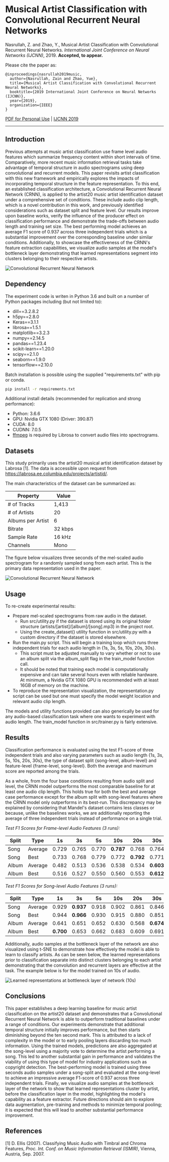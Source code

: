 # Musical Artist Classification with Convolutional Recurrent Neural Networks

Nasrullah, Z. and Zhao, Y., Musical Artist Classification with Convolutional Recurrent Neural Networks. *International Joint Conference on Neural Networks (IJCNN)*, 2019. **Accepted, to appear.**

Please cite the paper as:

    @inproceedings{nasrullah2019music,
      author={Nasrullah, Zain and Zhao, Yue},
      title={Musical Artist Classification with Convolutional Recurrent Neural Networks},
      booktitle={2019 International Joint Conference on Neural Networks (IJCNN)},
      year={2019},
      organization={IEEE}
    }
        
 [PDF for Personal Use](http://arxiv.org/abs/1901.04555) | [IJCNN 2019](https://www.ijcnn.org/)


------------


## Introduction
Previous attempts at music artist classification use frame level audio features which summarize frequency content within short intervals of time. Comparatively, more recent music information retrieval tasks take advantage of temporal structure in audio spectrograms using deep convolutional and recurrent models. This paper revisits artist classification with this new framework and empirically explores the impacts of incorporating temporal structure in the feature representation. To this end, an established classification architecture, a Convolutional Recurrent Neural Network (CRNN), is applied to the artist20 music artist identification dataset under a comprehensive set of conditions. These include audio clip length, which is a novel contribution in this work, and previously identified considerations such as dataset split and feature level. Our results improve upon baseline works, verify the influence of the producer effect on classification performance and demonstrate the trade-offs between audio length and training set size. The best performing model achieves an average F1 score of 0.937 across three independent trials which is a substantial improvement over the corresponding baseline under similar conditions. Additionally, to showcase the effectiveness of the CRNN's feature extraction capabilities, we visualize audio samples at the model's bottleneck layer demonstrating that learned representations segment into clusters belonging to their respective artists.


![Convolutional Recurrent Neural Network](https://github.com/ZainNasrullah/musical-artist-classification/blob/final/images/crnn_arch.png)


## Dependency
The experiment code is writen in Python 3.6 and built on a number of Python packages including (but not limited to):
- dill==3.2.8.2
- h5py==2.8.0
- Keras==3.1.1
- librosa==1.5.1
- matplotlib==3.2.3
- numpy==2.14.5
- pandas==1.23.4
- scikit-learn==1.20.0
- scipy==2.1.0
- seaborn==1.9.0
- tensorflow==2.10.0


Batch installation is possible using the supplied "requirements.txt" with pip or conda.

````cmd
pip install -r requirements.txt
````

Additional install details (recommended for replication and strong performance):
- Python: 3.6.6
- GPU: Nvidia GTX 1080 (Driver: 390.87)
- CUDA: 8.0
- CUDNN: 7.0.5
- [ffmpeg](http://ffmpeg.org/download.html) is required by Librosa to convert audio files into spectrograms. 


## Datasets

This study primarily uses the artist20 musical artist identification dataset by Labrosa [1]. The data is accessible upon request from https://labrosa.ee.columbia.edu/projects/artistid/.

The main characteristics of the dataset can be summarized as:

|Property           | Value   |
|-------------------|---------|
|# of Tracks        | 1,413   |
|# of Artists       | 20      |
|Albums per Artist  | 6       | 
|Bitrate            | 32 kbps |
|Sample Rate        | 16 kHz  |
|Channels           | Mono    |

The figure below visualizes three seconds of the mel-scaled audio spectrogram for a randomly sampled song from each artist. This is the primary data representation used in the paper. 

![Convolutional Recurrent Neural Network](https://github.com/ZainNasrullah/musical-artist-classification/blob/final/images/artists.PNG)

## Usage

To re-create experimental results:

- Prepare mel-scaled spectrograms from raw audio in the dataset.
    - Run src/utility.py if the dataset is stored using its original folder structure (artists/[artist]/[album]/[song].mp3) in the project root.
    - Using the create_dataset() utility function in src/utility.py with a custom directory if the dataset is stored elsewhere.
- Run the main.py script. This will begin a training loop which runs three independent trials for each audio length in {1s, 3s, 5s, 10s, 20s, 30s}.
    - This script must be adjusted manually to vary whether or not to use an album split via the album_split flag in the train_model function call. 
    - It should be noted that training each model is computationally expensive and can take several hours even with reliable hardware. At minimum, a Nvidia GTX 1080 GPU is recommended with at least 16GB of memory on the machine.  
- To reproduce the representation visualization, the representation.py script can be used but one must specify the model weight location and relevant audio clip length. 

The models and utility functions provided can also generically be used for any audio-based classification task where one wants to experiment with audio length. The train_model function in src/trainer.py is fairly extensive. 

## Results

Classification performance is evaluated using the test F1-score of three independent trials and also varying parameters such as audio length {1s, 3s, 5s, 10s, 20s, 30s}, the type of dataset split {song-level, album-level} and feature-level {frame-level, song-level}. Both the average and maximum score are reported among the trials. 

As a whole, from the four base conditions resulting from audio split and level, the CRNN model outperforms the most comparable baseline for at least one audio clip length. This holds true for both the best and average case performance except for the album split with song-level features where the CRNN model only outperforms in its best-run. This discrepancy may be explained by considering that Mandel's dataset contains less classes or because, unlike the baselines works, we are additionally reporting the average of three independent trials instead of performance on a single trial. 

*Test F1 Scores for Frame-level Audio Features (3 runs):*

|Split | Type    | 1s     | 3s    | 5s    | 10s   | 20s   | 30s      | 
|------|---------|--------|-------|-------|-------|-------|----------|
|Song  | Average | 0.729  | 0.765 | 0.770 | **0.787** | 0.768 | 0.764|
|Song  | Best    | 0.733  | 0.768 | 0.779 | 0.772 | **0.792** | 0.771|
|Album | Average | 0.482  | 0.513 | 0.536 | 0.538 | 0.534 | **0.603**|
|Album | Best    | 0.516  | 0.527 | 0.550 | 0.560 | 0.553 | **0.612**|

*Test F1 Scores for Song-level Audio Features (3 runs):*

|Split | Type    | 1s    | 3s        | 5s    | 10s   | 20s   | 30s  | 
|------|---------|-------|-----------|-------|-------|-------|------|
|Song  | Average | 0.929 | **0.937** | 0.918 | 0.902 | 0.861 | 0.846|
|Song  | Best    | 0.944 | **0.966** | 0.930 | 0.915 | 0.880 | 0.851|
|Album | Average | 0.641 | 0.651 | 0.652 | 0.630 | 0.568 | **0.674**|
|Album | Best    | **0.700** | 0.653 | 0.662 | 0.683 | 0.609 | 0.691|

Additionally, audio samples at the bottleneck layer of the network are also visualized using t-SNE to demonstrate how effectively the model is able to learn to classify artists. As can be seen below, the learned representations prior to classification separate into distinct clusters belonging to each artist demonstrating that the convolution and recurrent layers are effective at the task. The example below is for the model trained on 10s of audio.  

![Learned representations at bottleneck layer of network (10s)](https://github.com/ZainNasrullah/musical-artist-classification/blob/final/images/representation_313.png)

## Conclusions
This paper establishes a deep learning baseline for music artist classification on the artist20 dataset and demonstrates that a Convolutional Recurrent Neural Network is able to outperform traditional baselines under a range of conditions. Our experiments demonstrate that additional temporal structure initially improves performance, but then starts diminishing beyond the ten second mark. This is attributed to a lack of complexity in the model or to early pooling layers discarding too much information. Using the trained models, predictions are also aggregated at the song-level using a majority vote to determine the artist performing a song. This led to another substantial gain in performance and validates the viability of using this type of model for industry applications such as copyright detection. The best-performing model is trained using three seconds audio samples under a song-split and evaluated at the song-level to achieve an impressive average F1-score of 0.937 across three independent trials. Finally, we visualize audio samples at the bottleneck layer of the network to show that learned representations cluster by artist, before the classification layer in the model, highlighting the model's capability as a feature extractor. Future directions should aim to explore data augmentation, pre-training and methods to minimize temporal pooling; it is expected that this will lead to another substantial performance improvement. 

## References

[1] D. Ellis (2007). Classifying Music Audio with Timbral and Chroma Features,
*Proc. Int. Conf. on Music Information Retrieval (ISMIR)*, Vienna, Austria, Sep. 2007.

